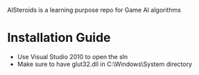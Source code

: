 AISteroids is a learning purpose repo for Game AI algorithms

# Installation Guide
- Use Visual Studio 2010 to open the sln
- Make sure to have glut32.dll in C:\Windows\System directory